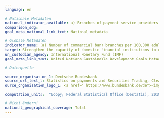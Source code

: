 ```yaml
---
language: en

# Nationale Metadaten
national_indicator_available: a) Branches of payment service providers <br> b) ATMs of national payment service providers
comparison_sdg:
goal_meta_national_link_text: National metadata

# Globale Metadaten
indicator_name: (a) Number of commercial bank branches per 100,000 adults and (b) number of automated teller machines (ATMs) per 100,000 adults
target: Strengthen the capacity of domestic financial institutions to encourage and expand access to banking, insurance and financial services for all
un_custodian_agency: International Monetary Fund (IMF)
goal_meta_link_text: United Nations Sustainable Development Goals Metadata

# Datenquelle

source_organisation_1: Deutsche Bundesbank
source_url_text_1: Statistics on paymnents and Securities Trading, Clearing and Settlement in Germany 2007 to 2013 – Institutions offering payment services to non-MFIs, table 4<br>Statistics on paymnents and Securities Trading, Clearing and Settlement in Germany 2013 to 2017 – Institutions offering payment services to non-MFIs, table 4<br>Statistics on paymnents and Securities Trading, Clearing and Settlement in Germany 2007 to 2013 – Terminals provided by resident PSPs - ATMs, table 5<br>2013 to 2017 – Terminals provided by resident PSPs - ATMs, table 5
ource_organisation_logo_1: <a href=" https://www.bundesbank.de/de"><img src="https://g205sdgs.github.io/sdg-indicators/public/LogosEn/bundesbank.png" alt="Logo Bundesbank" /></a>

computation_units:  "&copy; Federal Statistical Office (Destatis), 2019"

# Nicht ändern!
national_geographical_coverage: Total
---
```

